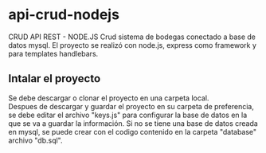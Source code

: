 # api-crud-nodejs
CRUD API REST - NODE.JS
Crud sistema de bodegas conectado a base de datos mysql.
El proyecto se realizó con node.js, express como framework y para templates handlebars.

## Intalar el proyecto
Se debe descargar o clonar el proyecto en una carpeta local.  
Despues de descargar y guardar el proyecto en su carpeta de preferencia, se debe editar el archivo "keys.js" para configurar la base de datos en la que se va a guardar la información.
Si no se tiene una base de datos creada en mysql, se puede crear con el codigo contenido en la carpeta "database" archivo "db.sql".

